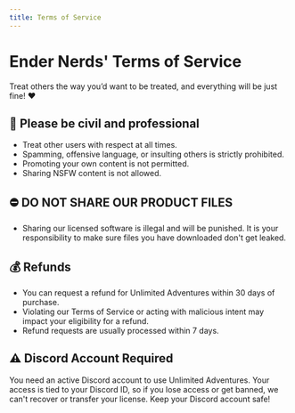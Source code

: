 ```yaml
---
title: Terms of Service
---
```


# Ender Nerds' Terms of Service
Treat others the way you’d want to be treated, and everything will be just fine! ❤️

## :bell: Please be civil and professional
- Treat other users with respect at all times.
- Spamming, offensive language, or insulting others is strictly prohibited.
- Promoting your own content is not permitted.
- Sharing NSFW content is not allowed.

## :no_entry: DO NOT SHARE OUR PRODUCT FILES
- Sharing our licensed software is illegal and will be punished. It is your responsibility to make sure files you have downloaded don't get leaked.

## :moneybag: Refunds
- You can request a refund for Unlimited Adventures within 30 days of purchase.
- Violating our Terms of Service or acting with malicious intent may impact your eligibility for a refund.
- Refund requests are usually processed within 7 days.

## ⚠️ Discord Account Required

You need an active Discord account to use Unlimited Adventures. Your access is tied to your Discord ID, so if you lose access or get banned, we can't recover or transfer your license. Keep your Discord account safe!